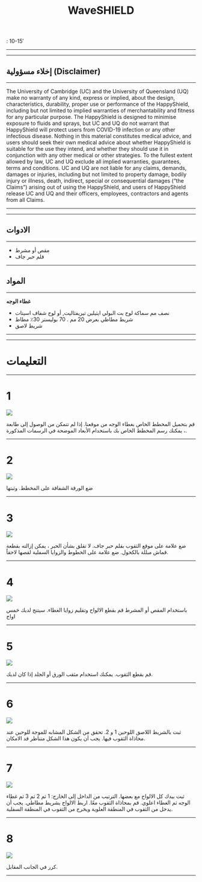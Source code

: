 ﻿---
layout: page
title: WaveSHIELD
tagline: &nbsp <span class="instructionsTaglineEmojiLinks"> <a href="https://youtu.be/a7HmViDaAvk"><i class="em em-video_camera" aria-role="presentation" aria-label="VIDEO CAMERA"></i></a> <a href = "https://github.com/HappyShield/HappyShield/tree/master/Templates/HandCreasing" ><i class="em em-triangular_ruler" aria-role="presentation" aria-label="TRIANGULAR RULER"></i></a></span>
permalink: /wave-shield/ar/
language: ar
textdirection: rtl
---

<i class="em em-timer_clock" aria-role="presentation" aria-label=""></i>: 10-15′

---

---

## إخلاء مسؤولية (Disclaimer)

---

The University of Cambridge (UC) and the University of Queensland (UQ) make no warranty of any kind, express or implied, about the design, characteristics, durability, proper use or performance of the HappyShield, including but not limited to implied warranties of merchantability and fitness for any particular purpose. The HappyShield is designed to minimise exposure to fluids and sprays, but UC and UQ do not warrant that HappyShield will protect users from COVID-19 infection or any other infectious disease. Nothing in this material constitutes medical advice, and users should seek their own medical advice about whether HappyShield is suitable for the use they intend, and whether they should use it in conjunction with any other medical or other strategies. To the fullest extent allowed by law, UC and UQ exclude all implied warranties, guarantees, terms and conditions. UC and UQ are not liable for any claims, demands, damages or injuries, including but not limited to property damage, bodily injury or illness, death, indirect, special or consequential damages (“the Claims”) arising out of using the HappyShield, and users of HappyShield release UC and UQ and their officers, employees, contractors and agents from all Claims.

---

--- 

## الادوات

---


* مقص أو مشرط
* قلم حبر جاف


---

## المواد

---

**غطاء الوجه**

* نصف مم سماكة لوح بت البولي ايثيلين تيريفثاليت,  أو لوح شفاف اسيتات
* شريط مطاطي بعرض 20 مم . 70 بوليستر 30٪ مطاط
* شريط لاصق


---

---

# التعليمات

---

# 1 

![](./Assets/Output/Steps/01.jpg)

قم بتحميل المخطط الخاص بغطاء الوجه من موقعنا.  إذا لم تتمكن من الوصول إلى طابعة ، يمكنك رسم المخطط الخاص بك باستخدام الأبعاد الموضحة في الرسمات المذكورة.

---

# 2

![](./Assets/Output/Steps/02.jpg)

ضع الورقة الشفافة على المخطط. وثبتها 

---

# 3

![](./Assets/Output/Steps/03.jpg)

ضع علامة على موقع الثقوب بقلم حبر جاف. لا تقلق بشأن الحبر ، يمكن إزالته بقطعة قماش مبللة بالكحول. ضع علامة على الخطوط والزوايا السفلية لقصها لاحقاً.

---

# 4

![](./Assets/Output/Steps/04.jpg)

باستخدام المقص أو المشرط قم بقطع الالواح وتقليم زوايا الغطاء. سيتنج لديك خمس اواح 

---


# 5

![](./Assets/Output/Steps/05.jpg)

قم بقطع الثقوب. يمكنك استخدام مثقب الورق أو الجلد إذا كان لديك.

---

# 6

![](./Assets/Output/Steps/06.jpg)

ثبت بالشريط اللاصق اللوحين 1 و 2. تحقق من الشكل المشابه للموجة للوحين عند محاذاة الثقوب فيها. يجب أن يكون هذا الشكل متناظر قد الامكان.

---

# 7

![](./Assets/Output/Steps/07.jpg)

ثبت بيدك كل الالواح مع بعضها. الترتيب من الداخل إلى الخارج: 1 ثم 2 ثم 3 ثم غطاء الوجه ثم الغطاء اعلوي. قم بمحاذاة الثقوب معًا. اربط الالواح بشريط مطاطي. يجب أن يدخل من الثقوب في المنطقة العلوية ويخرج من الثقوب في المنطقة السفلية.

---

# 8

![](./Assets/Output/Steps/08.jpg)

كرر في الجانب المقابل. 

---




